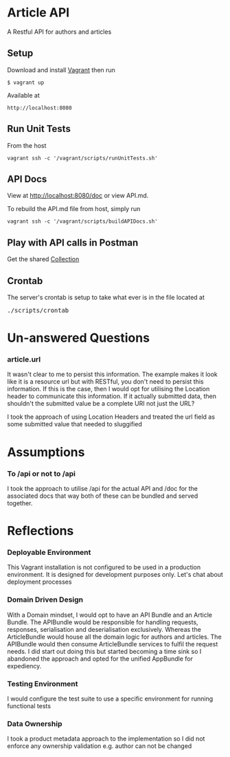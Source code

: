 # Article API
A Restful API for authors and articles

## Setup
Download and install [Vagrant](https://www.vagrantup.com/downloads.html) then run

<pre>
<code>$ vagrant up</code>
</pre>
Available at
<pre>
<code>http://localhost:8080</code>
</pre>

## Run Unit Tests
From the host
<pre>
<code>vagrant ssh -c '/vagrant/scripts/runUnitTests.sh'</code>
</pre>

## API Docs
View at [http://localhost:8080/doc](http://localhost:8080/doc) or view API.md.

To rebuild the API.md file from host, simply run
<pre>
<code>vagrant ssh -c '/vagrant/scripts/buildAPIDocs.sh'</code>
</pre>

## Play with API calls in Postman
Get the shared [Collection](https://www.getpostman.com/collections/404bafd7843d322071a6)

## Crontab
The server's crontab is setup to take what ever is in the file located at
<pre>./scripts/crontab</pre>

# Un-answered Questions
### article.url
It wasn't clear to me to persist this information. The example makes it look like it is a resource url but with RESTful, you don't need to persist this information. If this is the case, then I would opt for utilising the Location header to communicate this information. If it actually submitted data, then shouldn't the submitted value be a complete URI not just the URL?
 
I took the approach of using Location Headers and treated the url field as some submitted value that needed to sluggified

# Assumptions
### To /api or not to /api
I took the approach to utilise /api for the actual API and /doc for the associated docs that way both of these can be bundled and served together.

# Reflections
### Deployable Environment
This Vagrant installation is not configured to be used in a production environment. It is designed for development purposes only. Let's chat about deployment processes

### Domain Driven Design
With a Domain mindset, I would opt to have an API Bundle and an Article Bundle. The APIBundle would be responsible for handling requests, responses, serialisation and deserialisation exclusively. Whereas the ArticleBundle would house all the domain logic for authors and articles. The APIBundle would then consume ArticleBundle services to fulfil the request needs. I did start out doing this but started becoming a time sink so I abandoned the approach and opted for the unified AppBundle for expediency.

### Testing Environment
I would configure the test suite to use a specific environment for running functional tests

### Data Ownership
I took a product metadata approach to the implementation so I did not enforce any ownership validation e.g. author can not be changed 
